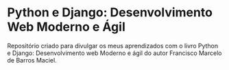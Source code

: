 # Python e Django: Desenvolvimento Web Moderno e Ágil
Repositório criado para divulgar os meus aprendizados com o livro Python e Django: Desenvolvimento web Moderno e ágil do autor Francisco Marcelo de Barros Maciel.
